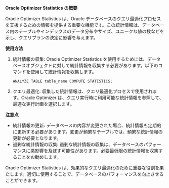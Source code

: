 **Oracle Optimizer Statistics の概要**

Oracle Optimizer Statistics は、Oracle データベースのクエリ最適化プロセスを支援するための情報を提供する重要な機能です。この統計情報は、データベース内のテーブルやインデックスのデータ分布やサイズ、ユニークな値の数などを示し、クエリプランの決定に影響を与えます。

**使用方法**

1. 統計情報の収集: Oracle Optimizer Statistics を使用するためには、データベースオブジェクトに対して統計情報を収集する必要があります。以下のコマンドを使用して統計情報を収集します。
   
   ```
   ANALYZE TABLE table_name COMPUTE STATISTICS;
   ```

2. クエリ最適化: 収集した統計情報は、クエリ最適化プロセスで使用されます。Oracle Optimizer は、クエリ実行時に利用可能な統計情報を参照して、最適な実行計画を選択します。

**注意点**

- 統計情報の更新: データベースの内容が変更された場合、統計情報も定期的に更新する必要があります。変更が頻繁なテーブルでは、頻繁な統計情報の更新が必要となります。
- 過剰な統計情報の収集: 過剰な統計情報の収集は、データベースのパフォーマンスに悪影響を及ぼす可能性があります。必要最低限の統計情報を収集することをお勧めします。

Oracle Optimizer Statistics は、効果的なクエリ最適化のために重要な役割を果たします。適切に使用することで、データベースのパフォーマンスを向上させることができます。